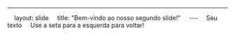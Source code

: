 ---
    layout: slide
    title: "Bem-vindo ao nosso segundo slide!"
    ---
    Seu texto
    Use a seta para a esquerda para voltar!
